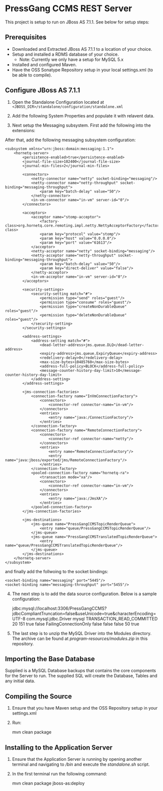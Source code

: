 PressGang CCMS REST Server
==========================

This project is setup to run on JBoss AS 7.1.1. See below for setup steps:

Prerequisites
-------------

* Downloaded and Extracted JBoss AS 7.1.1 to a location of your choice.
* Setup and installed a RDMS database of your choice.
	* Note: Currently we only have a setup for MySQL 5.x
* Installed and configured Maven.
* Have the OSS Sonatype Repository setup in your local settings.xml (to be able to compile).


Configure JBoss AS 7.1.1
------------------------

1. Open the Standalone Configuration located at `<JBOSS_DIR>/standalone/configuration/standalone.xml`
2. Add the following System Properties and populate it with relavent data.

	<system-properties>
        <property name="topicIndex.bugzillaUrl" value="bugzilla.redhat.com"/>
        <property name="topicIndex.bugzillaUsername" value=""/>
        <property name="topicIndex.bugzillaPassword" value=""/>
        <property name="topicIndex.stompMessageServer" value="localhost"/>
        <property name="topicIndex.stompMessageServerPort" value="61613"/>
        <property name="topicIndex.stompMessageServerUser" value="guest"/>
        <property name="topicIndex.stompMessageServerPass" value=""/>
        <property name="topicIndex.stompMessageServerRenderTopicQueue" value="jms.queue.PressGangCCMSTopicRenderQueue"/>
        <property name="topicIndex.stompMessageServerRenderTranslatedTopicQueue" value="jms.queue.PressGangCCMSTopicRenderQueue"/>
        <property name="NumberOfWorkerThreads" value="1"/>
        <property name="topicIndex.kerberosEnabled" value="false"/>
        <property name="topicindex.rerenderTopic" value="false"/>
        <property name="java.security.krb5.kdc" value=""/>
        <property name="java.security.krb5.realm" value=""/>
        <property name="topicIndex.instanceName" value=""/>
        <property name="topicIndex.zanataServer" value=""/>
        <property name="topicIndex.zanataProject" value=""/>
        <property name="topicIndex.zanataUsername" value=""/>
        <property name="topicIndex.zanataProjectVersion" value=""/>
        <property name="topicIndex.zanataToken" value=""/>
        <property name="topicIndex.defaultLocale" value="en-US"/>
    </system-properties>


3. Next setup the Messaging subsystem. First add the following into the extensions:

	<extension module="org.jboss.as.messaging"/>


After that, add the following messaging subsystem configuration:

    <subsystem xmlns="urn:jboss:domain:messaging:1.1">
        <hornetq-server>
            <persistence-enabled>true</persistence-enabled>
            <journal-file-size>102400</journal-file-size>
            <journal-min-files>2</journal-min-files>

            <connectors>
                <netty-connector name="netty" socket-binding="messaging"/>
                <netty-connector name="netty-throughput" socket-binding="messaging-throughput">
                    <param key="batch-delay" value="50"/>
                </netty-connector>
                <in-vm-connector name="in-vm" server-id="0"/>
            </connectors>

            <acceptors>
                <acceptor name="stomp-acceptor">
                    <factory-class>org.hornetq.core.remoting.impl.netty.NettyAcceptorFactory</factory-class>
                    <param key="protocol" value="stomp"/>
                    <param key="host" value="0.0.0.0"/>
                    <param key="port" value="61613"/>
                </acceptor>
                <netty-acceptor name="netty" socket-binding="messaging"/>
                <netty-acceptor name="netty-throughput" socket-binding="messaging-throughput">
                    <param key="batch-delay" value="50"/>
                    <param key="direct-deliver" value="false"/>
                </netty-acceptor>
                <in-vm-acceptor name="in-vm" server-id="0"/>
            </acceptors>

            <security-settings>
                <security-setting match="#">
                    <permission type="send" roles="guest"/>
                    <permission type="consume" roles="guest"/>
                    <permission type="createNonDurableQueue" roles="guest"/>
                    <permission type="deleteNonDurableQueue" roles="guest"/>
                </security-setting>
            </security-settings>

            <address-settings>
                <address-setting match="#">
                    <dead-letter-address>jms.queue.DLQ</dead-letter-address>
                    <expiry-address>jms.queue.ExpiryQueue</expiry-address>
                    <redelivery-delay>0</redelivery-delay>
                    <max-size-bytes>10485760</max-size-bytes>
                    <address-full-policy>BLOCK</address-full-policy>
                    <message-counter-history-day-limit>10</message-counter-history-day-limit>
                </address-setting>
            </address-settings>

            <jms-connection-factories>
                <connection-factory name="InVmConnectionFactory">
                    <connectors>
                        <connector-ref connector-name="in-vm"/>
                    </connectors>
                    <entries>
                        <entry name="java:/ConnectionFactory"/>
                    </entries>
                </connection-factory>
                <connection-factory name="RemoteConnectionFactory">
                    <connectors>
                        <connector-ref connector-name="netty"/>
                    </connectors>
                    <entries>
                        <entry name="RemoteConnectionFactory"/>
                        <entry name="java:jboss/exported/jms/RemoteConnectionFactory"/>
                    </entries>
                </connection-factory>
                <pooled-connection-factory name="hornetq-ra">
                    <transaction mode="xa"/>
                    <connectors>
                        <connector-ref connector-name="in-vm"/>
                    </connectors>
                    <entries>
                        <entry name="java:/JmsXA"/>
                    </entries>
                </pooled-connection-factory>
            </jms-connection-factories>

            <jms-destinations>
                <jms-queue name="PressGangCCMSTopicRenderQueue">
                    <entry name="queue/PressGangCCMSTopicRenderQueue"/>
                </jms-queue>
                <jms-queue name="PressGangCCMSTranslatedTopicRenderQueue">
                    <entry name="queue/PressGangCCMSTranslatedTopicRenderQueue"/>
                </jms-queue>
            </jms-destinations>
        </hornetq-server>
    </subsystem>


and finally add the follwoing to the socket bindings:

	<socket-binding name="messaging" port="5445"/>
    <socket-binding name="messaging-throughput" port="5455"/>


4. The next step is to add the data source configuration. Below is a sample configuration:

	<datasource jta="true" jndi-name="java:/PressGangCCMSDatasource" pool-name="PressGangCCMSDatasource" enabled="true" use-java-context="true" use-ccm="true">
        <connection-url>jdbc:mysql://localhost:3306/PressGangCCMS?jdbcCompliantTruncation=false&amp;useUnicode=true&amp;characterEncoding=UTF-8</connection-url>
        <driver-class>com.mysql.jdbc.Driver</driver-class>
        <driver>mysql</driver>
        <transaction-isolation>TRANSACTION_READ_COMMITTED</transaction-isolation>
        <pool>
            <min-pool-size>20</min-pool-size>
            <max-pool-size>151</max-pool-size>
            <prefill>true</prefill>
            <use-strict-min>false</use-strict-min>
            <flush-strategy>FailingConnectionOnly</flush-strategy>
        </pool>
        <security>
            <user-name></user-name>
            <password></password>
        </security>
        <validation>
            <validate-on-match>false</validate-on-match>
            <background-validation>false</background-validation>
            <use-fast-fail>false</use-fast-fail>
        </validation>
        <statement>
            <prepared-statement-cache-size>50</prepared-statement-cache-size>
            <share-prepared-statements>true</share-prepared-statements>
        </statement>
    </datasource>
    <drivers>
        <driver name="mysql" module="com.mysql"/>
    </drivers>


5. The last step is to unzip the MySQL Driver into the Modules directory. The archive can be found at *program-resources/modules.zip* in this repository.

Importing the Base Database
---------------------------

Supplied is a MySQL Database backups that contains the core components for the Server to run. The supplied SQL will create the Database, Tables and any initial data.

Compiling the Source
--------------------

1. Ensure that you have Maven setup and the OSS Repository setup in your settings.xml
2. Run:

	mvn clean package


Installing to the Application Server
------------------------------------

1. Ensure that the Application Server is running by opening another terminal and navigating to *<JBOSS-DIR>/bin* and execute the *standalone.sh* script.
2. In the first terminal run the following command:

	mvn clean package jboss-as:deploy


